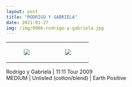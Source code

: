 ```yaml
---
layout: post
title: "RODRIGO Y GABRIELA"
date: 2021-01-27
img: /img/0066-rodrigo-y-gabriela.jpg
---
```




<table style="width:100%;"><tr><td style="vertical-align:top;">
      <figure class="tmblr-full" data-orig-height="2048" data-orig-width="1365" data-orig-src="https://concertshirts.netlify.app/shirts/0066/0066-01.jpg"><img src="https://64.media.tumblr.com/6885e884e4140e59aeaf33d8d1ca6657/7411b9e02cc658ee-e5/s540x810/1f7b0c8b122b73d8eca28611a56b451baa69b9ee.jpg" data-orig-height="2048" data-orig-width="1365" data-orig-src="https://concertshirts.netlify.app/shirts/0066/0066-01.jpg"/></figure></td>
    <td style="vertical-align:top;">
      <figure class="tmblr-full" data-orig-height="2048" data-orig-width="1365" data-orig-src="https://concertshirts.netlify.app/shirts/0066/0066-02.jpg"><img src="https://64.media.tumblr.com/cf78275adea6b9385059e33c8e42c5f3/7411b9e02cc658ee-18/s540x810/27298ec06fdeabc9c85b4813ced7019673a547cd.jpg" data-orig-height="2048" data-orig-width="1365" data-orig-src="https://concertshirts.netlify.app/shirts/0066/0066-02.jpg"/></figure></td>
  </tr></table><p>
  Rodrigo y Gabriela | 11:11 Tour 2009<br/>MEDIUM | Unlisted (cotton/blend) | Earth Positive
</p>
